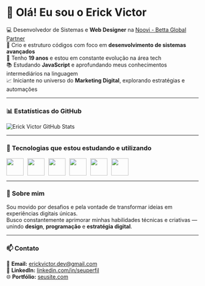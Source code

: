 # 👋 Olá! Eu sou o Erick Victor  

💻 Desenvolvedor de Sistemas e **Web Designer** na [Noovi - Betta Global Partner](https://noovi.com.br)  
🚀 Crio e estruturo códigos com foco em **desenvolvimento de sistemas avançados**  
🧠 Tenho **19 anos** e estou em constante evolução na área tech  
📚 Estudando **JavaScript** e aprofundando meus conhecimentos intermediários na linguagem  
📈 Iniciante no universo do **Marketing Digital**, explorando estratégias e automações  

---

### 📊 Estatísticas do GitHub  
![Erick Victor GitHub Stats](https://github-readme-stats.vercel.app/api?username=SeuUsuarioGitHub&show_icons=true&theme=radical)

---

### 🧰 Tecnologias que estou estudando e utilizando  

<div style="display: flex; gap: 10px;">
  <img src="https://cdn.jsdelivr.net/gh/devicons/devicon/icons/javascript/javascript-original.svg" width="45" height="45" />
  <img src="https://cdn.jsdelivr.net/gh/devicons/devicon/icons/html5/html5-original.svg" width="45" height="45" />
  <img src="https://cdn.jsdelivr.net/gh/devicons/devicon/icons/css3/css3-original.svg" width="45" height="45" />
  <img src="https://cdn.jsdelivr.net/gh/devicons/devicon/icons/firebase/firebase-plain.svg" width="45" height="45" />
  <img src="https://cdn.jsdelivr.net/gh/devicons/devicon/icons/git/git-original.svg" width="45" height="45" />
  <img src="https://cdn.jsdelivr.net/gh/devicons/devicon/icons/vscode/vscode-original.svg" width="45" height="45" />
</div>

---

### 💬 Sobre mim  
Sou movido por desafios e pela vontade de transformar ideias em experiências digitais únicas.  
Busco constantemente aprimorar minhas habilidades técnicas e criativas — unindo **design**, **programação** e **estratégia digital**.

---

### 📫 Contato  
📧 **Email:** erickvictor.dev@gmail.com  
💼 **LinkedIn:** [linkedin.com/in/seuperfil](#)  
🌐 **Portfólio:** [seusite.com](#)
